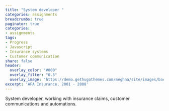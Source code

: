 ```yaml
---
title: "System developer "
categories: assignments
breadcrumbs: true
paginator: true
categories: 
- assignments
tags:
- Progress
- Javascript
- Insurance systems
- Customer communication
share: false
header:
  overlay_color: "#000"
  overlay_filter: "0.5"
  overlay_image: "https://demo.gethugothemes.com/meghna/site/images/backgrounds/hero-area.jpg"
excerpt: 'AFA Insurance, 2001 - 2008'
---
```


System developer, working with insurance claims, customer communications and automations.

 
